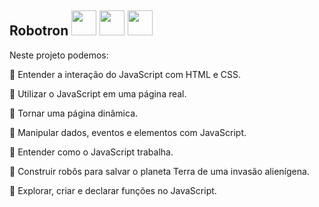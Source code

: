 ## Robotron  <img src="https://cdn.jsdelivr.net/gh/devicons/devicon/icons/javascript/javascript-original.svg"  width="40" height="40"/> <img src="https://cdn.jsdelivr.net/gh/devicons/devicon/icons/html5/html5-plain-wordmark.svg"  width="40" height="40"/> <img src="https://cdn.jsdelivr.net/gh/devicons/devicon/icons/css3/css3-original-wordmark.svg" width="40" height="40"/>
          
Neste projeto podemos:

💬 Entender a interação do JavaScript com HTML e CSS.

💬 Utilizar o JavaScript em uma página real.

💬 Tornar uma página dinâmica.

💬 Manipular dados, eventos e elementos com JavaScript.

💬 Entender como o JavaScript trabalha.

💬 Construir robôs para salvar o planeta Terra de uma invasão alienígena.

💬 Explorar, criar e declarar funções no JavaScript.
